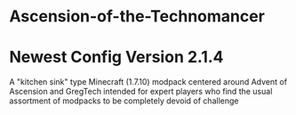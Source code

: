 # Ascension-of-the-Technomancer
# Newest Config Version 2.1.4
A "kitchen sink" type Minecraft (1.7.10) modpack centered around Advent of Ascension and GregTech intended for expert players who find the usual assortment of modpacks to be completely devoid of challenge
